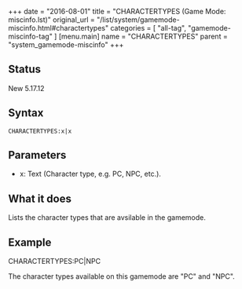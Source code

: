 +++
date = "2016-08-01"
title = "CHARACTERTYPES (Game Mode: miscinfo.lst)"
original_url = "/list/system/gamemode-miscinfo.html#charactertypes"
categories = [ "all-tag", "gamemode-miscinfo-tag" ]
[menu.main]
    name = "CHARACTERTYPES"
    parent = "system_gamemode-miscinfo"
+++

## Status

New 5.17.12

## Syntax

`CHARACTERTYPES:x|x`

## Parameters

-   x: Text (Character type, e.g. PC, NPC, etc.).



What it does
------------

Lists the character types that are avsilable in the gamemode.

Example
-------

CHARACTERTYPES:PC|NPC

The character types available on this gamemode are &QUOT;PC&QUOT; and
&QUOT;NPC&QUOT;.

